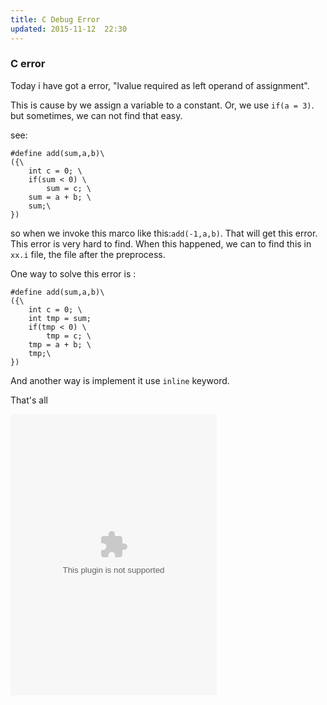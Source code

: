 ```yaml
---
title: C Debug Error
updated: 2015-11-12  22:30
---
```


### C error

Today i have got a error, "lvalue required as left operand of assignment".

This is cause by we assign a variable to a constant. Or, we use `if(a = 3)`. but sometimes, we can not find that easy.

see:

	#define add(sum,a,b)\
	({\ 
		int c = 0; \
		if(sum < 0) \
			sum = c; \
		sum = a + b; \
		sum;\
	}) 

so when we invoke this marco like this:`add(-1,a,b)`. That will get this error. This error is very hard to find. When this happened, we can to find this in `xx.i` file, the file after the preprocess. 


One way to solve this error is :

	#define add(sum,a,b)\
	({\ 
		int c = 0; \
		int tmp = sum;
		if(tmp < 0) \
			tmp = c; \
		tmp = a + b; \
		tmp;\
	}) 

And another way is implement it use `inline` keyword. 


That's all 


<embed src="http://music.163.com/style/swf/widget.swf?sid=125909811&type=0&auto=0&width=310&height=430" width="330" height="450"  allowNetworking="all">

